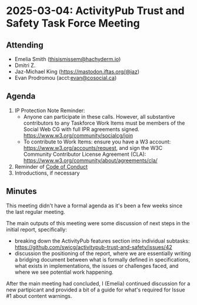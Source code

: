 # 2025-03-04: ActivityPub Trust and Safety Task Force Meeting

## Attending

- Emelia Smith (thisismissem@hachyderm.io)
- Dmitri Z.
- Jaz-Michael King (https://mastodon.iftas.org/@jaz)
- Evan Prodromou (acct:evan@cosocial.ca)

## Agenda

1. IP Protection Note Reminder:
    - Anyone can participate in these calls. However, all substantive contributors to any Taskforce Work Items must be members of the Social Web CG with full IPR agreements signed. https://www.w3.org/community/socialcg/join
    - To contribute to Work Items: ensure you have a W3 account: https://www.w3.org/accounts/request, and sign the W3C Community Contributor License Agreement (CLA): https://www.w3.org/community/about/agreements/cla/
2. Reminder of [Code of Conduct](https://github.com/swicg/activitypub-trust-and-safety/blob/main/CODE_OF_CONDUCT.md)
3. Introductions, if necessary

## Minutes

This meeting didn't have a formal agenda as it's been a few weeks since the last regular meeting. 

The main outputs of this meeting were some discussion of next steps in the initial report, specifically:
- breaking down the ActivityPub features section into individual subtasks: https://github.com/swicg/activitypub-trust-and-safety/issues/42
- discussion the positioning of the report, where we are essentially writing a bridging document between what is formally defined in specifications, what exists in implementations, the issues or challenges faced, and where we see potential work happening.

After the main meeting had concluded, I (Emelia) continued discussion for a new partipicant and provided a bit of a guide for what's required for Issue #1 about content warnings.

